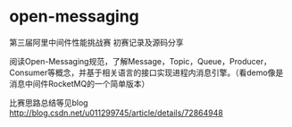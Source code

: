 # open-messaging
 第三届阿里中间件性能挑战赛 初赛记录及源码分享
 
 
阅读Open-Messaging规范，了解Message，Topic，Queue，Producer，Consumer等概念，并基于相关语言的接口实现进程内消息引擎。（看demo像是消息中间件RocketMQ的一个简单版本）

比赛思路总结等见blog http://blog.csdn.net/u011299745/article/details/72864948
